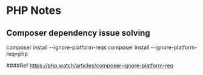 # PHP Notes

## Composer dependency issue solving
composer install --ignore-platform-reqs
composer install --ignore-platform-req=php

####Ref
https://php.watch/articles/composer-ignore-platform-req
